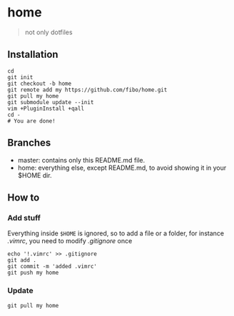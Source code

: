 # home

> not only dotfiles

## Installation

    cd
    git init
    git checkout -b home
    git remote add my https://github.com/fibo/home.git
    git pull my home
    git submodule update --init
    vim +PluginInstall +qall
    cd -
    # You are done!

## Branches

* master: contains only this README.md file.
* home: everything else, except README.md, to avoid showing it in your $HOME dir.

## How to

### Add stuff

Everything inside `$HOME` is ignored, so to add a file or a folder, for instance *.vimrc*, you need to modify *.gitignore* once

    echo '!.vimrc' >> .gitignore
    git add .
    git commit -m 'added .vimrc'
    git push my home

### Update

    git pull my home

